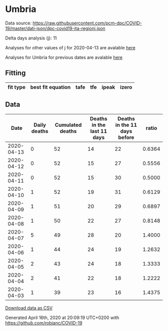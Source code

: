 # Umbria

Data source: https://raw.githubusercontent.com/pcm-dpc/COVID-19/master/dati-json/dpc-covid19-ita-regioni.json

Delta days analysis (j): 11

Analyses for other values of j for 2020-04-13 are avalable [here](../2020-04-13/README.md)

Analyses for Umbria for previous dates are avalable [here](../README.md)

## Fitting 
|fit type|best fit equation|tafe|tfe|ipeak|izero|
|-------|-----|--------|------|---|---|

## Data
|Date|Daily deaths|Cumulated deaths|Deaths in the last 11 days|Deaths in the 11 days before|ratio|
|----|----------|-----------|-------|--------------------|-----|
|2020-04-13|0|52|14|22|0.6364|
|2020-04-12|0|52|15|27|0.5556|
|2020-04-11|0|52|15|30|0.5000|
|2020-04-10|1|52|19|31|0.6129|
|2020-04-09|1|51|20|29|0.6897|
|2020-04-08|1|50|22|27|0.8148|
|2020-04-07|5|49|28|20|1.4000|
|2020-04-06|1|44|24|19|1.2632|
|2020-04-05|2|43|24|18|1.3333|
|2020-04-04|2|41|22|18|1.2222|
|2020-04-03|1|39|23|16|1.4375|

[Download data as CSV](COVID-19_umbria_j11_2020-04-13.csv)

Generated April 16th, 2020 at 20:09:19 UTC+0200 with https://github.com/robianc/COVID-19
